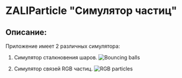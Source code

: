 # ZALIParticle "Симулятор частиц" 
## Описание:
Приложение имеет 2 различных симулятора:
  1. Симулятор сталкновения шаров.
  ![Bouncing balls](http://ipic.su/img/img7/fs/cu4GL9I-YJA.1598711531.jpg)
  
  2. Симулятор связей RGB частиц.
  ![RGB particles](http://ipic.su/img/img7/fs/4vYnh0fLvqE.1598711313.jpg)
